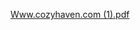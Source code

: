 [Www.cozyhaven.com (1).pdf](https://github.com/haswanth9891/Cozy-Haven-Stay-hotel-managment-system/files/14491434/Www.cozyhaven.com.1.pdf)
